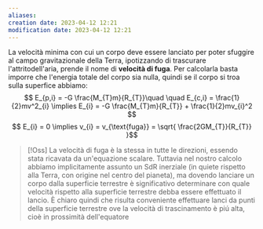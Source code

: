 ```yaml
---
aliases: 
creation date: 2023-04-12 12:21
modification date: 2023-04-12 12:21
---
```


La velocità minima con cui un corpo deve essere lanciato per poter sfuggire al campo gravitazionale della Terra, ipotizzando di trascurare l'attritodell'aria, prende il nome di **velocità di fuga**.
Per calcolarla basta imporre che l'energia totale del corpo sia nulla, quindi se il corpo si troa sulla superfice abbiamo:
$$ E_{p,i} = -G \frac{M_{T}m}{R_{T}}\quad \quad E_{c,i} = \frac{1}{2}mv^2_{i} \implies E_{i} = -G \frac{M_{T}m}{R_{T}} + \frac{1}{2}mv_{i}^2 $$
$$ E_{i} = 0 \implies v_{i} = v_{\text{fuga}} = \sqrt{ \frac{2GM_{T}}{R_{T}} }$$

>[!Oss]
>La velocità di fuga è la stessa in tutte le direzioni, essendo stata ricavata da un'equazione scalare. Tuttavia nel nostro calcolo abbiamo implicitamente assunto un SdR inerziale (in quiete rispetto alla Terra, con origine nel centro del pianeta), ma dovendo lanciare un corpo dalla superficie terrestre è significativo determinare con quale velocità rispetto alla superficie terrestre debba essere effettuato il lancio. È chiaro quindi che risulta conveniente effettuare lanci da punti della superficie terrestre ove la velocità di trascinamento è piú alta, cioè in prossimità dell'equatore
